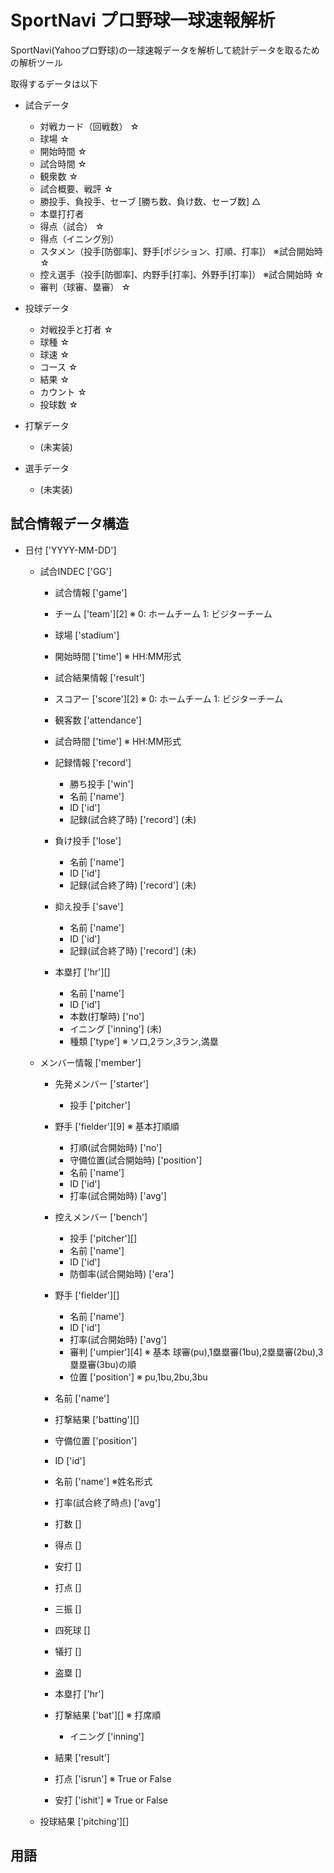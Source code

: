 SportNavi プロ野球一球速報解析
==============================

SportNavi(Yahooプロ野球)の一球速報データを解析して統計データを取るための解析ツール

取得するデータは以下
* 試合データ
    * 対戦カード（回戦数） ☆
    * 球場 ☆
    * 開始時間 ☆
    * 試合時間 ☆
    * 観衆数 ☆
    * 試合概要、戦評 ☆
    * 勝投手、負投手、セーブ [勝ち数、負け数、セーブ数] △
    * 本塁打打者 
    * 得点（試合） ☆
    * 得点（イニング別） 
    * スタメン（投手[防御率]、野手[ポジション、打順、打率]） ※試合開始時 ☆
    * 控え選手（投手[防御率]、内野手[打率]、外野手[打率]） ※試合開始時 ☆
    * 審判（球審、塁審） ☆
    
* 投球データ
    * 対戦投手と打者 ☆
    * 球種 ☆
    * 球速 ☆
    * コース ☆
    * 結果 ☆
    * カウント ☆
    * 投球数 ☆
    
* 打撃データ
    * (未実装)
    
* 選手データ
    * (未実装)


試合情報データ構造
---------------------
* 日付 ['YYYY-MM-DD']
    * 試合INDEC ['GG']
        * 試合情報 ['game']
	    * チーム ['team'][2]    ※ 0: ホームチーム 1: ビジターチーム
	    * 球場 ['stadium']
	    * 開始時間 ['time']     ※ HH:MM形式
	    
        * 試合結果情報 ['result']
	    * スコアー ['score'][2] ※ 0: ホームチーム 1: ビジターチーム
	    * 観客数 ['attendance']
	    * 試合時間 ['time']     ※ HH:MM形式
	    * 記録情報 ['record']
	        * 勝ち投手 ['win']
		    * 名前 ['name']
		    * ID ['id']
		    * 記録(試合終了時) ['record']   (未)
		* 負け投手 ['lose']
		    * 名前 ['name']
		    * ID ['id']
		    * 記録(試合終了時) ['record']   (未)
		* 抑え投手 ['save']
		    * 名前 ['name']
		    * ID ['id']
		    * 記録(試合終了時) ['record']   (未)
		* 本塁打 ['hr'][]
		    * 名前 ['name']
		    * ID ['id']
		    * 本数(打撃時) ['no']
		    * イニング ['inning']   (未)
		    * 種類 ['type']   ※ ソロ,2ラン,3ラン,満塁

	* メンバー情報 ['member']
	    * 先発メンバー ['starter']
	        * 投手 ['pitcher']
		* 野手 ['fielder'][9]  ※ 基本打順順
		    * 打順(試合開始時) ['no']
		    * 守備位置(試合開始時) ['position']
		    * 名前 ['name']
		    * ID ['id']
		    * 打率(試合開始時) ['avg']
	    * 控えメンバー ['bench']
	        * 投手 ['pitcher'][]
		    * 名前 ['name']
		    * ID ['id']
		    * 防御率(試合開始時) ['era']
		* 野手 ['fielder'][]
		    * 名前 ['name']
		    * ID ['id']
		    * 打率(試合開始時) ['avg']
            * 審判 ['umpier'][4]     ※ 基本 球審(pu),1塁塁審(1bu),2塁塁審(2bu),3塁塁審(3bu)の順
	        * 位置 ['position']  ※ pu,1bu,2bu,3bu
		* 名前 ['name']
		
        * 打撃結果 ['batting'][]
	    * 守備位置 ['position']
	    * ID ['id']
	    * 名前 ['name']   ※姓名形式
	    * 打率(試合終了時点) ['avg']
	    * 打数 []
	    * 得点 []
	    * 安打 []
	    * 打点 []
	    * 三振 []
	    * 四死球 []
	    * 犠打 []
	    * 盗塁 []
	    * 本塁打 ['hr']
	    * 打撃結果 ['bat'][]   ※ 打席順
	        * イニング ['inning']
		* 結果 ['result']
		* 打点 ['isrun']    ※ True or False
		* 安打 ['ishit']    ※ True or False
	    
	* 投球結果 ['pitching'][]



用語
----

	